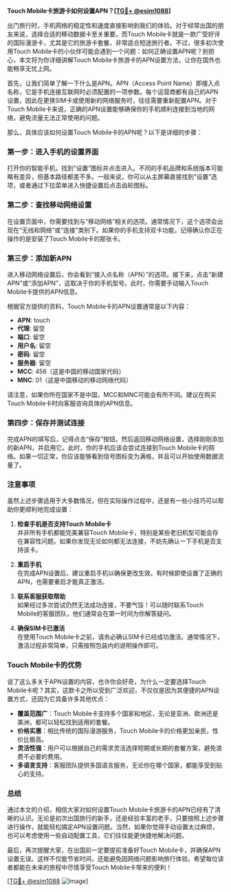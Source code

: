 **Touch Mobile卡旅游卡如何设置APN？[[TG💪+ @esim1088](https://t.me/s/esim1088)]**

出门旅行时，手机网络的稳定性和速度直接影响到我们的体验。对于经常出国的朋友来说，选择合适的移动数据卡至关重要。而Touch Mobile卡就是一款广受好评的国际漫游卡，尤其是它的旅游卡套餐，非常适合短途旅行者。不过，很多初次使用Touch Mobile卡的小伙伴可能会遇到一个问题：如何正确设置APN呢？别担心，本文将为你详细讲解Touch Mobile卡旅游卡的APN设置方法，让你在国外也能畅享无忧上网。

首先，让我们简单了解一下什么是APN。APN（Access Point Name）即接入点名称，它是手机连接互联网时必须配置的一项参数。每个运营商都有自己的APN设置，因此在更换SIM卡或使用新的网络服务时，往往需要重新配置APN。对于Touch Mobile卡来说，正确的APN设置能够确保你的手机顺利连接到当地的网络，避免流量无法正常使用的问题。

那么，具体应该如何设置Touch Mobile卡的APN呢？以下是详细的步骤：

### 第一步：进入手机的设置界面

打开你的智能手机，找到“设置”图标并点击进入。不同的手机品牌和系统版本可能略有差异，但基本路径都差不多。一般来说，你可以从主屏幕直接找到“设置”选项，或者通过下拉菜单进入快捷设置后点击齿轮图标。

### 第二步：查找移动网络设置

在设置页面中，你需要找到与“移动网络”相关的选项。通常情况下，这个选项会出现在“无线和网络”或“连接”类别下。如果你的手机支持双卡功能，记得确认你正在操作的是安装了Touch Mobile卡的那张卡。

### 第三步：添加新APN

进入移动网络设置后，你会看到“接入点名称（APN）”的选项。接下来，点击“新建APN”或“添加APN”，这取决于你的手机型号。此时，你需要手动输入Touch Mobile卡提供的APN信息。

根据官方提供的资料，Touch Mobile卡的APN设置通常是以下内容：
- **APN**: touch
- **代理**: 留空
- **端口**: 留空
- **用户名**: 留空
- **密码**: 留空
- **服务器**: 留空
- **MCC**: 456（这是中国的移动国家代码）
- **MNC**: 01（这是中国移动的移动网络代码）

请注意，如果你所在国家不是中国，MCC和MNC可能会有所不同。建议在购买Touch Mobile卡时向客服咨询具体的APN信息。

### 第四步：保存并测试连接

完成APN的填写后，记得点击“保存”按钮。然后返回移动网络设置，选择刚刚添加的新APN，并启用它。此时，你的手机应该会尝试连接到Touch Mobile卡的网络。如果一切正常，你应该能够看到信号图标变为满格，并且可以开始使用数据流量了。

### 注意事项

虽然上述步骤适用于大多数情况，但在实际操作过程中，还是有一些小技巧可以帮助你更顺利地完成设置：

1. **检查手机是否支持Touch Mobile卡**  
   并非所有手机都能完美兼容Touch Mobile卡，特别是某些老旧机型可能会存在兼容性问题。如果你发现无论如何都无法连接，不妨先确认一下手机是否支持该卡。

2. **重启手机**  
   在完成APN设置后，建议重启手机以确保更改生效。有时候即使设置了正确的APN，也需要重启才能真正激活。

3. **联系客服获取帮助**  
   如果经过多次尝试仍然无法成功连接，不要气馁！可以随时联系Touch Mobile的客服团队，他们通常会在第一时间为你解答疑问。

4. **确保SIM卡已激活**  
   在使用Touch Mobile卡之前，请务必确认SIM卡已经成功激活。通常情况下，激活过程非常简单，只需按照包装内的说明操作即可。

### Touch Mobile卡的优势

说了这么多关于APN设置的内容，也许你会好奇，为什么一定要选择Touch Mobile卡呢？其实，这款卡之所以受到广泛欢迎，不仅仅是因为其便捷的APN设置方式，还因为它具备许多其他优点：

- **覆盖范围广**：Touch Mobile卡支持多个国家和地区，无论是亚洲、欧洲还是美洲，都可以轻松找到适用的套餐。
- **价格实惠**：相比传统的国际漫游服务，Touch Mobile卡的价格更加亲民，性价比极高。
- **灵活性强**：用户可以根据自己的需求灵活选择短期或长期的套餐方案，避免浪费不必要的费用。
- **多语言支持**：客服团队提供多国语言服务，无论你在哪个国家，都能享受到贴心的支持。

### 总结

通过本文的介绍，相信大家对如何设置Touch Mobile卡旅游卡的APN已经有了清晰的认识。无论是初次出国旅行的新手，还是经验丰富的老手，只要按照上述步骤进行操作，就能轻松搞定APN设置问题。当然，如果你觉得手动设置太过麻烦，也可以考虑使用一些自动配置工具，它们往往能更快捷地解决问题。

最后，再次提醒大家，在出国前一定要提前准备好Touch Mobile卡，并确保APN设置无误。这样不仅能节省时间，还能避免因网络问题影响旅行体验。希望每位读者都能在未来的旅程中尽情享受Touch Mobile卡带来的便利！

[[TG💪+ @esim1088](https://t.me/s/esim1088) ![Image](https://i.postimg.cc/4NQfJmqS/Snipaste-2025-05-13-00-14-12.png)]